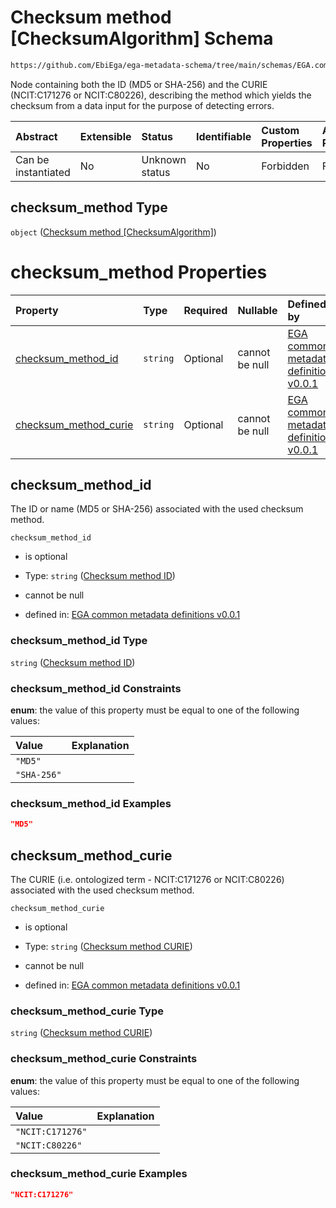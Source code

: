 # Checksum method \[ChecksumAlgorithm] Schema

```txt
https://github.com/EbiEga/ega-metadata-schema/tree/main/schemas/EGA.common-definitions.json#/definitions/file_object/properties/checksum_method
```

Node containing both the ID (MD5 or SHA-256) and the CURIE (NCIT:C171276 or NCIT:C80226), describing the method which yields the checksum from a data input for the purpose of detecting errors.

| Abstract            | Extensible | Status         | Identifiable | Custom Properties | Additional Properties | Access Restrictions | Defined In                                                                                |
| :------------------ | :--------- | :------------- | :----------- | :---------------- | :-------------------- | :------------------ | :---------------------------------------------------------------------------------------- |
| Can be instantiated | No         | Unknown status | No           | Forbidden         | Forbidden             | none                | [EGA.common-definitions.json*](../out/EGA.common-definitions.json "open original schema") |

## checksum_method Type

`object` ([Checksum method \[ChecksumAlgorithm\]](ega-2-definitions-ega-file-object-properties-checksum-method-checksumalgorithm.md))

# checksum_method Properties

| Property                                        | Type     | Required | Nullable       | Defined by                                                                                                                                                                                                                                                                                                                                      |
| :---------------------------------------------- | :------- | :------- | :------------- | :---------------------------------------------------------------------------------------------------------------------------------------------------------------------------------------------------------------------------------------------------------------------------------------------------------------------------------------------- |
| [checksum_method_id](#checksum_method_id)       | `string` | Optional | cannot be null | [EGA common metadata definitions v0.0.1](ega-2-definitions-ega-file-object-properties-checksum-method-checksumalgorithm-properties-checksum-method-id.md "https://github.com/EbiEga/ega-metadata-schema/tree/main/schemas/EGA.common-definitions.json#/definitions/file_object/properties/checksum_method/properties/checksum_method_id")       |
| [checksum_method_curie](#checksum_method_curie) | `string` | Optional | cannot be null | [EGA common metadata definitions v0.0.1](ega-2-definitions-ega-file-object-properties-checksum-method-checksumalgorithm-properties-checksum-method-curie.md "https://github.com/EbiEga/ega-metadata-schema/tree/main/schemas/EGA.common-definitions.json#/definitions/file_object/properties/checksum_method/properties/checksum_method_curie") |

## checksum_method_id

The ID or name (MD5 or SHA-256) associated with the used checksum method.

`checksum_method_id`

*   is optional

*   Type: `string` ([Checksum method ID](ega-2-definitions-ega-file-object-properties-checksum-method-checksumalgorithm-properties-checksum-method-id.md))

*   cannot be null

*   defined in: [EGA common metadata definitions v0.0.1](ega-2-definitions-ega-file-object-properties-checksum-method-checksumalgorithm-properties-checksum-method-id.md "https://github.com/EbiEga/ega-metadata-schema/tree/main/schemas/EGA.common-definitions.json#/definitions/file_object/properties/checksum_method/properties/checksum_method_id")

### checksum_method_id Type

`string` ([Checksum method ID](ega-2-definitions-ega-file-object-properties-checksum-method-checksumalgorithm-properties-checksum-method-id.md))

### checksum_method_id Constraints

**enum**: the value of this property must be equal to one of the following values:

| Value       | Explanation |
| :---------- | :---------- |
| `"MD5"`     |             |
| `"SHA-256"` |             |

### checksum_method_id Examples

```json
"MD5"
```

## checksum_method_curie

The CURIE (i.e. ontologized term - NCIT:C171276 or NCIT:C80226) associated with the used checksum method.

`checksum_method_curie`

*   is optional

*   Type: `string` ([Checksum method CURIE](ega-2-definitions-ega-file-object-properties-checksum-method-checksumalgorithm-properties-checksum-method-curie.md))

*   cannot be null

*   defined in: [EGA common metadata definitions v0.0.1](ega-2-definitions-ega-file-object-properties-checksum-method-checksumalgorithm-properties-checksum-method-curie.md "https://github.com/EbiEga/ega-metadata-schema/tree/main/schemas/EGA.common-definitions.json#/definitions/file_object/properties/checksum_method/properties/checksum_method_curie")

### checksum_method_curie Type

`string` ([Checksum method CURIE](ega-2-definitions-ega-file-object-properties-checksum-method-checksumalgorithm-properties-checksum-method-curie.md))

### checksum_method_curie Constraints

**enum**: the value of this property must be equal to one of the following values:

| Value            | Explanation |
| :--------------- | :---------- |
| `"NCIT:C171276"` |             |
| `"NCIT:C80226"`  |             |

### checksum_method_curie Examples

```json
"NCIT:C171276"
```
